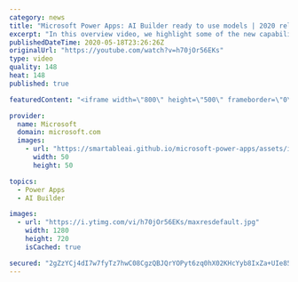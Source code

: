 ```yaml
---
category: news
title: "Microsoft Power Apps: AI Builder ready to use models | 2020 release wave 1 overview"
excerpt: "In this overview video, we highlight some of the new capabilities included in the latest update to Microsoft Power Apps, AI Builder ready to use models.     Here are the capabilities covered:   • Entity extraction helps you by identifying and extracting people, dates, places, locations, etc. from text"
publishedDateTime: 2020-05-18T23:26:26Z
originalUrl: "https://youtube.com/watch?v=h70jOr56EKs"
type: video
quality: 148
heat: 148
published: true

featuredContent: "<iframe width=\"800\" height=\"500\" frameborder=\"0\" src=\"https://www.youtube.com/embed/h70jOr56EKs\" allow=\"accelerometer; autoplay; encrypted-media; gyroscope; picture-in-picture\" allowfullscreen></iframe>"

provider:
  name: Microsoft
  domain: microsoft.com
  images:
    - url: "https://smartableai.github.io/microsoft-power-apps/assets/images/organizations/microsoft.com-50x50.jpg"
      width: 50
      height: 50

topics:
  - Power Apps
  - AI Builder

images:
  - url: "https://i.ytimg.com/vi/h70jOr56EKs/maxresdefault.jpg"
    width: 1280
    height: 720
    isCached: true

secured: "2gZzYCj4dI7w7fyTz7hwC08CgzQBJQrYOPyt6zq0hX02KHcYyb8IxZa+UIe85stfrjToo7JBO17bRTZ95wD+NdCLocBmD700fmX2VQJdWE9DlitD0lmhrZxO06Xp32Xk+dOrFfEzJ3XfyKfhf9BlNqYhQucfJHPRN04AUU1cAkSCpRFjoYIENd61bLIUqVN2Cct9dT3UgWQCthGC4hBxjSoUHmNrp6P9lRCyy1Js0zGnB7hHJrsiLItjjhaPPWrGWe+RiCEb1DqB7qSvg7q8QanCOTqMBP+7d9Ko86J+y9bUWOswxdNuVnJdbkwABQmbVP0DK3TzJYLXV7NqcIYHXzlBqKcgNM6z8xfMBfqhD8kazM8f5057HnMTG9JN6F4BmLaePwlWk/HtRb3PAzddKYhftkjBEjqDD3o9tmPT71e58Wp5KqepkRE2Ql8WBBNN;1q81UDCM79aTtPMcQ43U1Q=="
---
```


